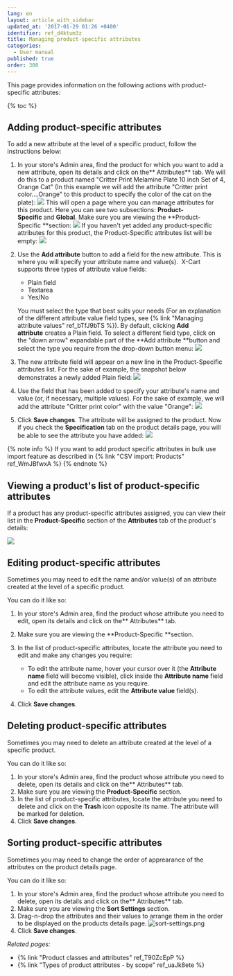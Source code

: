 ```yaml
---
lang: en
layout: article_with_sidebar
updated_at: '2017-01-29 01:26 +0400'
identifier: ref_d4ktum3z
title: Managing product-specific attributes
categories:
  - User manual
published: true
order: 300
---
```



This page provides information on the following actions with product-specific attributes:

{% toc %}

## Adding product-specific attributes 

To add a new attribute at the level of a specific product, follow the instructions below:

1.  In your store's Admin area, find the product for which you want to add a new attribute, open its details and click on the** Attributes** tab. We will do this to a product named "Critter Print Melamine Plate 10 inch Set of 4, Orange Cat" (In this example we will add the attribute "Critter print color....Orange" to this product to specify the color of the cat on the plate):
    ![]({{site.baseurl}}/attachments/7504853/8719250.png)
    This will open a page where you can manage attributes for this product. Here you can see two subsections: **Product-Specific** and **Global**. Make sure you are viewing the **Product-Specific **section:
    ![]({{site.baseurl}}/attachments/7504853/8719251.png)
    If you haven't yet added any product-specific attributes for this product, the Product-Specific attributes list will be empty:
    ![]({{site.baseurl}}/attachments/7504853/8719252.png)
2.  Use the **Add attribute** button to add a field for the new attribute. This is where you will specify your attribute name and value(s). 
    X-Cart supports three types of attribute value fields:

    *   Plain field
    *   Textarea
    *   Yes/No

    You must select the type that best suits your needs (For an explanation of the different attribute value field types, see {% link "Managing attribute values" ref_bTfJ9bTS %}). By default, clicking **Add attribute** creates a Plain field. To select a different field type, click on the "down arrow" expandable part of the **Add attribute **button and select the type you require from the drop-down button menu:
    ![]({{site.baseurl}}/attachments/7504853/8719253.png)
3.  The new attribute field will appear on a new line in the Product-Specific attributes list. For the sake of example, the snapshot below demonstrates a newly added Plain field:
    ![]({{site.baseurl}}/attachments/7504853/8719254.png)
4.  Use the field that has been added to specify your attribute's name and value (or, if necessary, multiple values). For the sake of example, we will add the attribute "Critter print color" with the value "Orange":
    ![]({{site.baseurl}}/attachments/7504853/8719255.png)
5.  Click **Save changes**. The attribute will be assigned to the product.
    Now if you check the **Specification** tab on the product details page, you will be able to see the attribute you have added:
    ![]({{site.baseurl}}/attachments/7504853/7602459.png)
    
{% note info %}
If you want to add product specific attributes in bulk use import feature as described in {% link "CSV import: Products" ref_WmJBfwxA %}
{% endnote %}

## Viewing a product's list of product-specific attributes

If a product has any product-specific attributes assigned, you can view their list in the **Product-Specific** section of the **Attributes** tab of the product's details:

![]({{site.baseurl}}/attachments/7504853/8719256.png)

## Editing product-specific attributes

Sometimes you may need to edit the name and/or value(s) of an attribute created at the level of a specific product.

You can do it like so:

1.  In your store's Admin area, find the product whose attribute you need to edit, open its details and click on the** Attributes** tab. 
2.  Make sure you are viewing the **Product-Specific **section.
3.  In the list of product-specific attributes, locate the attribute you need to edit and make any changes you require:

    *   To edit the attribute name, hover your cursor over it (the **Attribute name** field will become visible), click inside the **Attribute name** field and edit the attribute name as you require. 
    *   To edit the attribute values, edit the **Attribute value** field(s).
4.  Click **Save changes**.

## Deleting product-specific attributes

Sometimes you may need to delete an attribute created at the level of a specific product.

You can do it like so:

1.  In your store's Admin area, find the product whose attribute you need to delete, open its details and click on the** Attributes** tab. 
2.  Make sure you are viewing the **Product-Specific** section.
3.  In the list of product-specific attributes, locate the attribute you need to delete and click on the **Trash** icon opposite its name. The attribute will be marked for deletion.
4.  Click **Save changes**.

## Sorting product-specific attributes

Sometimes you may need to change the order of apprearance of the attributes on the product details page. 

You can do it like so:

1.  In your store's Admin area, find the product whose attribute you need to delete, open its details and click on the** Attributes** tab. 
2.  Make sure you are viewing the **Sort Settings** section.
3.  Drag-n-drop the attributes and their values to arrange them in the order to be displayed on the products details page.
![sort-settings.png]({{site.baseurl}}/attachments/ref_d4ktum3z/sort-settings.png)
4.  Click **Save changes**.

_Related pages:_

*   {% link "Product classes and attributes" ref_T90ZcEpP %}
*   {% link "Types of product attributes - by scope" ref_uaJk8ete %}

